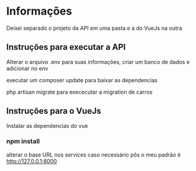 # Informações

Deixei separado o projeto da API em uma pasta e a do VueJs na outra

## Instruções para executar a API

Alterar o arquivo .env para suas informações, criar um banco de dados e adicionar no env

executar um composer update para baixar as dependencias

php artisan migrate para exececutar a migration de carros

## Instruções para o VueJs

Instalar as dependencias do vue

### npm install

alterar o base URL nos services caso necessário pôs o meu padrão é http://127.0.0.1:8000


